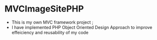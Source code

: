 # MVCImageSitePHP
- This is my own MVC framework project ;
- I have implemented PHP Object Oriented Design Approach to improve effeiciency and reusability of my code

